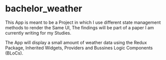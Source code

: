 # bachelor_weather

This App is meant to be a Project in which I use different state management methods to render the Same UI,
The findings will be part of a paper I am currently writing for my Studies.

The App will display a small amount of weather data using the Redux Package, Inherited Widgets, Providers and Bussines Logic Components (BLoCs).
